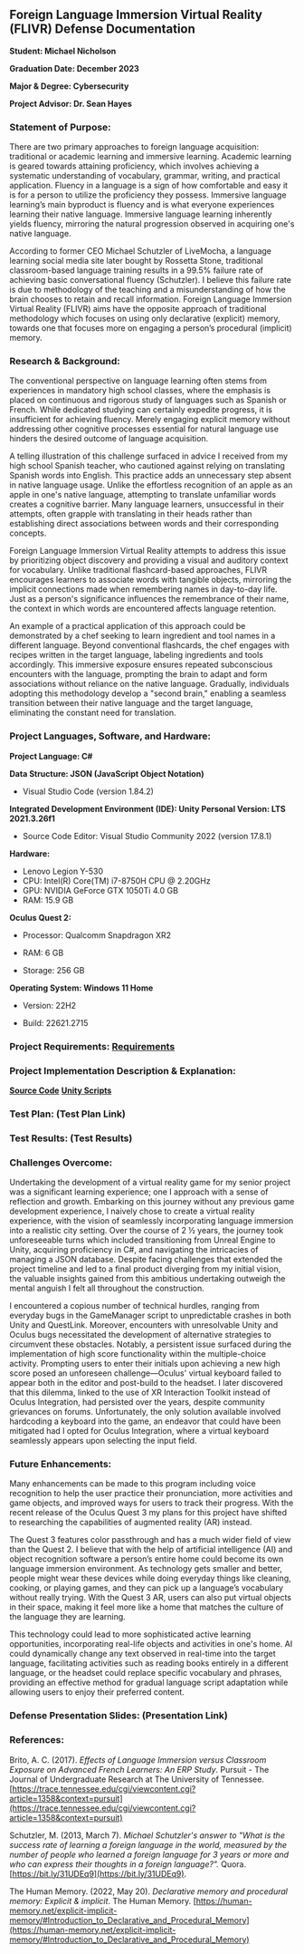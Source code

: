 ﻿## Foreign Language Immersion Virtual Reality (FLIVR) Defense Documentation

**Student: Michael Nicholson**

**Graduation Date: December 2023**

**Major & Degree: Cybersecurity**

**Project Advisor: Dr. Sean Hayes**

### Statement of Purpose:

There are two primary approaches to foreign language acquisition: traditional or academic learning and immersive learning. Academic learning is geared towards attaining proficiency, which involves achieving a systematic understanding of vocabulary, grammar, writing, and practical application. Fluency in a language is a sign of how comfortable and easy it is for a person to utilize the proficiency they possess. Immersive language learning’s main byproduct is fluency and is what everyone experiences learning their native language. Immersive language learning inherently yields fluency, mirroring the natural progression observed in acquiring one's native language.

According to former CEO Michael Schutzler of LiveMocha, a language learning social media site later bought by Rossetta Stone, traditional classroom-based language training results in a 99.5% failure rate of achieving basic conversational fluency (Schutzler). I believe this failure rate is due to methodology of the teaching and a misunderstanding of how the brain chooses to retain and recall information. Foreign Language Immersion Virtual Reality (FLIVR) aims have the opposite approach of traditional methodology which focuses on using only declarative (explicit) memory, towards one that focuses more on engaging a person’s procedural (implicit) memory.

### Research & Background:

The conventional perspective on language learning often stems from experiences in mandatory high school classes, where the emphasis is placed on continuous and rigorous study of languages such as Spanish or French. While dedicated studying can certainly expedite progress, it is insufficient for achieving fluency. Merely engaging explicit memory without addressing other cognitive processes essential for natural language use hinders the desired outcome of language acquisition.

A telling illustration of this challenge surfaced in advice I received from my high school Spanish teacher, who cautioned against relying on translating Spanish words into English. This practice adds an unnecessary step absent in native language usage. Unlike the effortless recognition of an apple as an apple in one's native language, attempting to translate unfamiliar words creates a cognitive barrier. Many language learners, unsuccessful in their attempts, often grapple with translating in their heads rather than establishing direct associations between words and their corresponding concepts.

Foreign Language Immersion Virtual Reality attempts to address this issue by prioritizing object discovery and providing a visual and auditory context for vocabulary. Unlike traditional flashcard-based approaches, FLIVR encourages learners to associate words with tangible objects, mirroring the implicit connections made when remembering names in day-to-day life. Just as a person's significance influences the remembrance of their name, the context in which words are encountered affects language retention.

An example of a practical application of this approach could be demonstrated by a chef seeking to learn ingredient and tool names in a different language. Beyond conventional flashcards, the chef engages with recipes written in the target language, labeling ingredients and tools accordingly. This immersive exposure ensures repeated subconscious encounters with the language, prompting the brain to adapt and form associations without reliance on the native language. Gradually, individuals adopting this methodology develop a "second brain," enabling a seamless transition between their native language and the target language, eliminating the constant need for translation.

### Project Languages, Software, and Hardware:

**Project Language: C#**

**Data Structure: JSON (JavaScript Object Notation)**
 - Visual Studio Code (version 1.84.2)

**Integrated Development Environment (IDE): Unity Personal
Version: LTS 2021.3.26f1**

 - Source Code Editor: Visual Studio Community 2022 (version 17.8.1)

**Hardware:**

 - Lenovo Legion Y-530
 - CPU: Intel(R) Core(TM) i7-8750H CPU @ 2.20GHz
 - GPU: NVIDIA GeForce GTX 1050Ti 4.0 GB
 - RAM: 15.9 GB

**Oculus Quest 2:**

 - Processor: Qualcomm Snapdragon XR2

 - RAM: 6 GB

 - Storage: 256 GB

**Operating System: Windows 11 Home**

 - Version: 22H2

 - Build: 22621.2715

### Project Requirements: [Requirements](https://github.com/Mick7028/CSU-Senior-Project/blob/ad047f2edbd79d43e1cad58ae43027efb46fcc01/docs/Requirements%20Document%20Fall%202023.pdf/)

### Project Implementation Description & Explanation:
[**Source Code**](https://github.com/Mick7028/CSU-Senior-Project/tree/master/src)
[**Unity Scripts**](https://github.com/Mick7028/CSU-Senior-Project/tree/master/src/Scripts)



### Test Plan: (Test Plan Link)

### Test Results: (Test Results)

### Challenges Overcome:

Undertaking the development of a virtual reality game for my senior project was a significant learning experience; one I approach with a sense of reflection and growth. Embarking on this journey without any previous game development experience, I naively chose to create a virtual reality experience, with the vision of seamlessly incorporating language immersion into a realistic city setting. Over the course of 2 ½ years, the journey took unforeseeable turns which included transitioning from Unreal Engine to Unity, acquiring proficiency in C#, and navigating the intricacies of managing a JSON database. Despite facing challenges that extended the project timeline and led to a final product diverging from my initial vision, the valuable insights gained from this ambitious undertaking outweigh the mental anguish I felt all throughout the construction.

I encountered a copious number of technical hurdles, ranging from everyday bugs in the GameManager script to unpredictable crashes in both Unity and QuestLink. Moreover, encounters with unresolvable Unity and Oculus bugs necessitated the development of alternative strategies to circumvent these obstacles. Notably, a persistent issue surfaced during the implementation of high score functionality within the multiple-choice activity. Prompting users to enter their initials upon achieving a new high score posed an unforeseen challenge—Oculus' virtual keyboard failed to appear both in the editor and post-build to the headset. I later discovered that this dilemma, linked to the use of XR Interaction Toolkit instead of Oculus Integration, had persisted over the years, despite community grievances on forums. Unfortunately, the only solution available involved hardcoding a keyboard into the game, an endeavor that could have been mitigated had I opted for Oculus Integration, where a virtual keyboard seamlessly appears upon selecting the input field.

### Future Enhancements:

Many enhancements can be made to this program including voice recognition to help the user practice their pronunciation, more activities and game objects, and improved ways for users to track their progress. With the recent release of the Oculus Quest 3 my plans for this project have shifted to researching the capabilities of augmented reality (AR) instead.

The Quest 3 features color passthrough and has a much wider field of view than the Quest 2. I believe that with the help of artificial intelligence (AI) and object recognition software a person’s entire home could become its own language immersion environment. As technology gets smaller and better, people might wear these devices while doing everyday things like cleaning, cooking, or playing games, and they can pick up a language’s vocabulary without really trying. With the Quest 3 AR, users can also put virtual objects in their space, making it feel more like a home that matches the culture of the language they are learning.

This technology could lead to more sophisticated active learning opportunities, incorporating real-life objects and activities in one's home. AI could dynamically change any text observed in real-time into the target language, facilitating activities such as reading books entirely in a different language, or the headset could replace specific vocabulary and phrases, providing an effective method for gradual language script adaptation while allowing users to enjoy their preferred content.

### Defense Presentation Slides: (Presentation Link)


### References:

Brito, A. C. (2017). _Effects of Language Immersion versus Classroom Exposure on Advanced French Learners: An ERP Study_. Pursuit - The Journal of Undergraduate Research at The University of Tennessee. [https://trace.tennessee.edu/cgi/viewcontent.cgi?article=1358&context=pursuit](https://trace.tennessee.edu/cgi/viewcontent.cgi?article=1358&context=pursuit)

Schutzler, M. (2013, March 7). _Michael Schutzler's answer to "What is the success rate of learning a foreign language in the world, measured by the number of people who learned a foreign language for 3 years or more and who can express their thoughts in a foreign language?"._ Quora. [https://bit.ly/31UDEq9](https://bit.ly/31UDEq9).

The Human Memory. (2022, May 20). _Declarative memory and procedural memory: Explicit & implicit_. The Human Memory. [https://human-memory.net/explicit-implicit-memory/#Introduction_to_Declarative_and_Procedural_Memory](https://human-memory.net/explicit-implicit-memory/#Introduction_to_Declarative_and_Procedural_Memory)